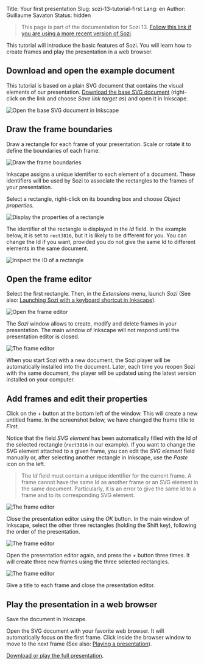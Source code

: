 Title: Your first presentation
Slug: sozi-13-tutorial-first
Lang: en
Author: Guillaume Savaton
Status: hidden


> This page is part of the documentation for Sozi 13.
> [Follow this link if you are using a more recent version of Sozi](|filename|tutorial-first.md).

This tutorial will introduce the basic features of Sozi.
You will learn how to create frames and play the presentation in a web browser.


Download and open the example document
--------------------------------------

This tutorial is based on a plain SVG document that contains the visual elements of our presentation.
[Download the base SVG document](|filename|/images/sozi-13-tutorial-first/sozi-tutorial-base.svg) (right-click on the link and choose *Save link target as*)
and open it in Inkscape.

![Open the base SVG document in Inkscape](|filename|/images/sozi-13-tutorial-first/sozi-tutorial-screenshot-01.png)

Draw the frame boundaries
-------------------------

Draw a rectangle for each frame of your presentation.
Scale or rotate it to define the boundaries of each frame.

![Draw the frame boundaries](|filename|/images/sozi-13-tutorial-first/sozi-tutorial-screenshot-02.png)

Inkscape assigns a unique identifier to each element of a document.
These identifiers will be used by Sozi to associate the rectangles to the frames of your presentation.

Select a rectangle, right-click on its bounding box and choose *Object properties*.

![Display the properties of a rectangle](|filename|/images/sozi-13-tutorial-first/sozi-tutorial-screenshot-03.png)

The identifier of the rectangle is displayed in the *Id* field.
In the example below, it is set to `rect3816`, but it is likely to be different for you.
You can change the Id if you want, provided you do not give the same Id to different elements in the same document.

![Inspect the ID of a rectangle](|filename|/images/sozi-13-tutorial-first/sozi-tutorial-screenshot-04.png)

Open the frame editor
---------------------

Select the first rectangle.
Then, in the *Extensions* menu, launch *Sozi*
(See also: [Launching Sozi with a keyboard shortcut in Inkscape](|filename|sozi-13-tutorial-shortcut.md)).

![Open the frame editor](|filename|/images/sozi-13-tutorial-first/sozi-tutorial-screenshot-05.png)

The *Sozi* window allows to create, modify and delete frames in your presentation.
The main window of Inkscape will not respond until the presentation editor is closed.

![The frame editor](|filename|/images/sozi-13-tutorial-first/sozi-tutorial-screenshot-06.png)

When you start Sozi with a new document, the Sozi player will be automatically installed into the document.
Later, each time you reopen Sozi with the same document, the player will be updated using the latest version installed on your computer.

Add frames and edit their properties
------------------------------------

Click on the *+* button at the bottom left of the window.
This will create a new untitled frame.
In the screenshot below, we have changed the frame title to *First*.

Notice that the field *SVG element* has been automatically filled with the Id of the selected rectangle
(`rect3816` in our example).
If you want to change the SVG element attached to a given frame, you can edit the *SVG element* field manually or,
after selecting another rectangle in Inkscape, use the *Paste* icon on the left.

> The *Id* field must contain a unique identifier for the current frame.
> A frame cannot have the same Id as another frame or an SVG element in the same document.
> Particularly, it is an error to give the same Id to a frame and to its corresponding SVG element.

![The frame editor](|filename|/images/sozi-13-tutorial-first/sozi-tutorial-screenshot-07.png)

Close the presentation editor using the *OK* button.
In the main window of Inkscape, select the other three rectangles (holding the Shift key),
following the order of the presentation.

![The frame editor](|filename|/images/sozi-13-tutorial-first/sozi-tutorial-screenshot-08.png)

Open the presentation editor again, and press the *+* button three times.
It will create three new frames using the three selected rectangles.

![The frame editor](|filename|/images/sozi-13-tutorial-first/sozi-tutorial-screenshot-09.png)

Give a title to each frame and close the presentation editor.

Play the presentation in a web browser
--------------------------------------

Save the document in Inkscape.

Open the SVG document with your favorite web browser.
It will automatically focus on the first frame.
Click inside the browser window to move to the next frame
(See also: [Playing a presentation](|filename|play.md)).

[Download or play the full presentation](|filename|/images/sozi-13-tutorial-first/sozi-tutorial-full.svg).
